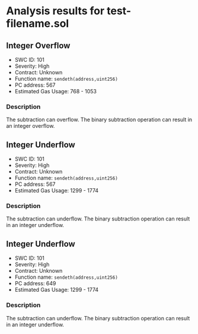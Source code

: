 # Analysis results for test-filename.sol

## Integer Overflow
- SWC ID: 101
- Severity: High
- Contract: Unknown
- Function name: `sendeth(address,uint256)`
- PC address: 567
- Estimated Gas Usage: 768 - 1053

### Description

The subtraction can overflow.
The binary subtraction operation can result in an integer overflow.

## Integer Underflow
- SWC ID: 101
- Severity: High
- Contract: Unknown
- Function name: `sendeth(address,uint256)`
- PC address: 567
- Estimated Gas Usage: 1299 - 1774

### Description

The subtraction can underflow.
The binary subtraction operation can result in an integer underflow.

## Integer Underflow
- SWC ID: 101
- Severity: High
- Contract: Unknown
- Function name: `sendeth(address,uint256)`
- PC address: 649
- Estimated Gas Usage: 1299 - 1774

### Description

The subtraction can underflow.
The binary subtraction operation can result in an integer underflow.
